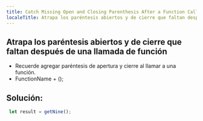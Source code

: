 ```yaml
---
title: Catch Missing Open and Closing Parenthesis After a Function Call
localeTitle: Atrapa los paréntesis abiertos y de cierre que faltan después de una llamada de función
---
```

## Atrapa los paréntesis abiertos y de cierre que faltan después de una llamada de función

*   Recuerde agregar paréntesis de apertura y cierre al llamar a una función.
*   FunctionName + ();

## Solución:

```javascript
 let result = getNine(); 

```